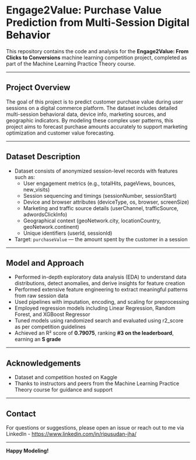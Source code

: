 # Engage2Value: Purchase Value Prediction from Multi-Session Digital Behavior

This repository contains the code and analysis for the **Engage2Value: From Clicks to Conversions** machine learning competition project, completed as part of the Machine Learning Practice Theory course.

---

## Project Overview

The goal of this project is to predict customer purchase value during user sessions on a digital commerce platform. The dataset includes detailed multi-session behavioral data, device info, marketing sources, and geographic indicators. By modeling these complex user patterns, this project aims to forecast purchase amounts accurately to support marketing optimization and customer value forecasting.

---

## Dataset Description

- Dataset consists of anonymized session-level records with features such as:
  - User engagement metrics (e.g., totalHits, pageViews, bounces, new_visits)
  - Session sequencing and timings (sessionNumber, sessionStart)
  - Device and browser attributes (deviceType, os, browser, screenSize)
  - Marketing and traffic source details (userChannel, trafficSource, adwordsClickInfo)
  - Geographical context (geoNetwork.city, locationCountry, geoNetwork.continent)
  - Unique identifiers (userId, sessionId)
- Target: `purchaseValue` — the amount spent by the customer in a session

---

## Model and Approach

- Performed in-depth exploratory data analysis (EDA) to understand data distributions, detect anomalies, and derive insights for feature creation
- Performed extensive feature engineering to extract meaningful patterns from raw session data
- Used pipelines with imputation, encoding, and scaling for preprocessing
- Employed regression models including Linear Regression, Random Forest, and XGBoost Regressor
- Tuned models using randomized search and evaluated using r2_score as per competition guidelines
- Achieved an R² score of **0.79075**, ranking **#3 on the leaderboard**, earning an **S grade**

---

## Acknowledgements

- Dataset and competition hosted on Kaggle
- Thanks to instructors and peers from the Machine Learning Practice Theory course for guidance and support

---

## Contact

For questions or suggestions, please open an issue or reach out to me via LinkedIn - https://www.linkedin.com/in/ripusudan-jha/

---

**Happy Modeling!**

